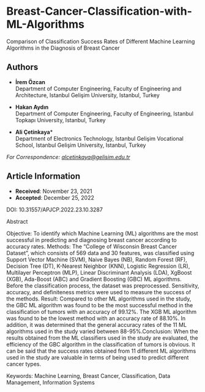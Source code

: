 # Breast-Cancer-Classification-with-ML-Algorithms

Comparison of Classification Success Rates of Different Machine Learning Algorithms in the Diagnosis of Breast Cancer

## Authors
- **İrem Özcan**  
  Department of Computer Engineering, Faculty of Engineering and Architecture, Istanbul Gelişim University, Istanbul, Turkey

- **Hakan Aydın**  
  Department of Computer Engineering, Faculty of Engineering, Istanbul Topkapı University, Istanbul, Turkey

- **Ali Çetinkaya***  
  Department of Electronics Technology, Istanbul Gelişim Vocational School, Istanbul Gelişim University, Istanbul, Turkey  

*For Correspondence: alcetinkaya@gelisim.edu.tr*

## Article Information
- **Received**: November 23, 2021  
- **Accepted**: December 25, 2022

DOI: 10.31557/APJCP.2022.23.10.3287

Abstract

Objective: To identify which Machine Learning (ML) algorithms are the most successful in predicting and diagnosing breast cancer according to accuracy rates. Methods: The “College of Wisconsin Breast Cancer Dataset”, which consists of 569 data and 30 features, was classified using Support Vector Machine (SVM), Naive Bayes (NB), Random Forest (RF), Decision Tree (DT), K-Nearest Neighbor (KNN), Logistic Regression (LR), Multilayer Perceptron (MLP), Linear Discriminant Analysis (LDA), XgBoost (XGB), Ada-Boost (ABC) and Gradient Boosting (GBC) ML algorithms. Before the classification process, the dataset was preprocessed. Sensitivity, accuracy, and definiteness metrics were used to measure the success of the methods. Result: Compared to other ML algorithms used in the study, the GBC ML algorithm was found to be the most successful method in the classification of tumors with an accuracy of 99.12%. The XGB ML algorithm was found to be the lowest method with an accuracy rate of 88.10%. In addition, it was determined that the general accuracy rates of the 11 ML algorithms used in the study varied between 88-95%.Conclusion: When the results obtained from the ML classifiers used in the study are evaluated, the efficiency of the GBC algorithm in the classification of tumors is obvious. It can be said that the success rates obtained from 11 different ML algorithms used in the study are valuable in terms of being used to predict different cancer types.

Keywords: Machine Learning, Breast Cancer, Classification, Data Management, Information Systems
